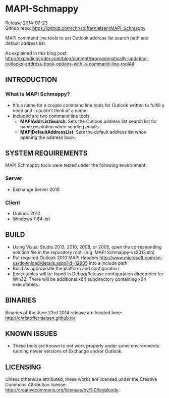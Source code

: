 MAPI-Schmappy
=============

Release 2014-07-23  
Github repo: https://github.com/christoffernielsen/MAPI-Schmappy  

MAPI command line tools to set Outlook address list search path and default address list.

As explained in this blog post: http://explodingcoder.com/blog/content/programmatically-updating-outlooks-address-book-options-with-a-command-line-toolAll

INTRODUCTION
------------
### What is MAPI Schmappy?
 - It's a name for a couple command line tools for Outlook written to fulfill a need and I couldn't think of a name.
 - Included are two command line tools:
    - **MAPIAddrListSearch**: Sets the Outlook address list search list for name resolution when sending emails.
    - **MAPIDefaultAddressList**: Sets the default address list when opening the address book.

SYSTEM REQUIREMENTS
-------------------
MAPI Schmappy tools were tested under the following environment:

### Server
 - Exchange Server 2010

### Client
 - Outlook 2010
 - Windows 7 64-bit

BUILD
-----
 - Using Visual Studio 2013, 2010, 2008, or 2005, open the corresponding solution file in the repository root. (e.g. MAPI Schmappy-vs2013.sln)
 - Put required Outlook 2010 MAPI Headers http://www.microsoft.com/en-us/download/details.aspx?id=12905 into a include path
 - Build as appropriate the platform and configuration.
 - Executables will be found in Debug/Release configuration directories for Win32.  There will be additional x64 subdirectory containing x64 executables.

BINARIES
--------
Binaries of the June 23rd 2014 release are located here: http://christoffernielsen.github.io/

KNOWN ISSUES
------------
- These tools are known to not work properly under some environments running newer versions of Exchange and/or Outlook.

LICENSING
---------
Unless otherwise attributed, these works are licensed under the Creative Commons Attribution license:  
http://creativecommons.org/licenses/by/3.0/legalcode.
